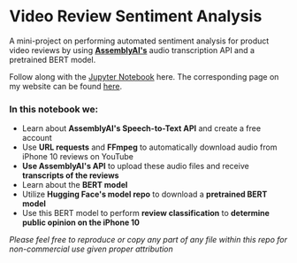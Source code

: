 
# Video Review Sentiment Analysis

A mini-project on performing automated sentiment analysis for product video reviews by using [**AssemblyAI's**](https://www.assemblyai.com/) audio transcription API and a pretrained BERT model.

Follow along with the [Jupyter Notebook](https://github.com/oconnoob/ML_Projects/blob/main/nlp/assembly_ai/BERT%20Reviews.ipynb) here. The corresponding page on my website can be found [here](https://www.ryansoconnor.com/video-review-sentiment-analysis).


### In this notebook we:
- Learn about **AssemblyAI's Speech-to-Text API** and create a free account
- Use **URL requests** and **FFmpeg** to automatically download audio from iPhone 10 reviews on YouTube
- **Use AssemblyAI's API** to upload these audio files and receive **transcripts of the reviews**
- Learn about the **BERT model**
- Utilize **Hugging Face's model repo** to download a **pretrained BERT model**
- Use this BERT model to perform **review classification** to **determine public opinion on the iPhone 10**

_Please feel free to reproduce or copy any part of any file within this repo for non-commercial use given proper attribution_
